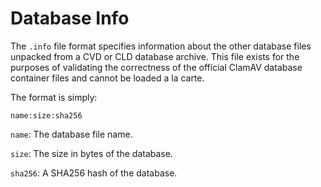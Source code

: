 # Database Info

The `.info` file format specifies information about the other database files unpacked from a CVD or CLD database archive. This file exists for the purposes of validating the correctness of the official ClamAV database container files and cannot be loaded a la carte.

The format is simply:

```
name:size:sha256
```

`name`: The database file name.

`size`: The size in bytes of the database.

`sha256`: A SHA256 hash of the database.
